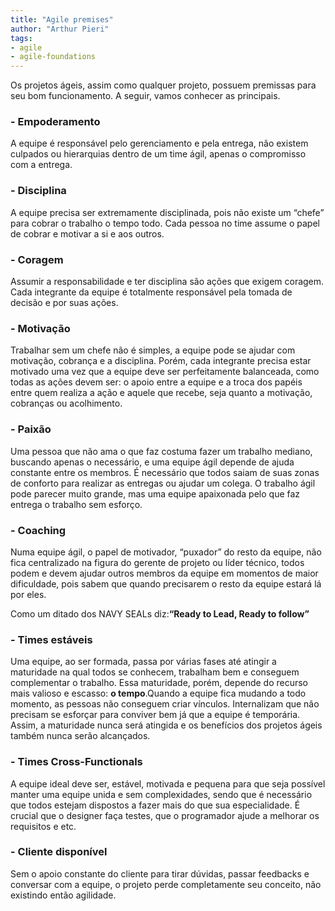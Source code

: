 ```yaml
---
title: "Agile premises"
author: "Arthur Pieri"
tags: 
- agile
- agile-foundations
---
```

Os projetos ágeis, assim como qualquer projeto, possuem premissas para seu bom funcionamento. A seguir, vamos conhecer as principais.

### - Empoderamento

A equipe é responsável pelo gerenciamento e pela entrega, não existem culpados ou hierarquias dentro de um time ágil, apenas o compromisso com a entrega.

### - Disciplina

A equipe precisa ser extremamente disciplinada, pois não existe um “chefe” para cobrar o trabalho o tempo todo. Cada pessoa no time assume o papel de cobrar e motivar a si e aos outros.

### - Coragem

Assumir a responsabilidade e ter disciplina são ações que exigem coragem. Cada integrante da equipe é totalmente responsável pela tomada de decisão e por suas ações.

### - Motivação

Trabalhar sem um chefe não é simples, a equipe pode se ajudar com motivação, cobrança e a disciplina. Porém, cada integrante precisa estar motivado uma vez que a equipe deve ser perfeitamente balanceada, como todas as ações devem ser: o apoio entre a equipe e a troca dos papéis entre quem realiza a ação e aquele que recebe, seja quanto a motivação, cobranças ou acolhimento.

### - Paixão

Uma pessoa que não ama o que faz costuma fazer um trabalho mediano, buscando apenas o necessário, e uma equipe ágil depende de ajuda constante entre os membros. É necessário que todos saiam de suas zonas de conforto para realizar as entregas ou ajudar um colega. O trabalho ágil pode parecer muito grande, mas uma equipe apaixonada pelo que faz entrega o trabalho sem esforço.

### - Coaching

Numa equipe ágil, o papel de motivador, “puxador” do resto da equipe, não fica centralizado na figura do gerente de projeto ou líder técnico, todos podem e devem ajudar outros membros da equipe em momentos de maior dificuldade, pois sabem que quando precisarem o resto da equipe estará lá por eles.

Como um ditado dos NAVY SEALs diz:**“Ready to Lead, Ready to follow”**

### - Times estáveis

Uma equipe, ao ser formada, passa por várias fases até atingir a maturidade na qual todos se conhecem, trabalham bem e conseguem complementar o trabalho. Essa maturidade, porém, depende do recurso mais valioso e escasso: **o tempo**.Quando a equipe fica mudando a todo momento, as pessoas não conseguem criar vínculos. Internalizam que não precisam se esforçar para conviver bem já que a equipe é temporária. Assim, a maturidade nunca será atingida e os benefícios dos projetos ágeis também nunca serão alcançados.

### - Times Cross-Functionals

A equipe ideal deve ser, estável, motivada e pequena para que seja possível manter uma equipe unida e sem complexidades, sendo que é necessário que todos estejam dispostos a fazer mais do que sua especialidade. É crucial que o designer faça testes, que o programador ajude a melhorar os requisitos e etc.

### - Cliente disponível

Sem o apoio constante do cliente para tirar dúvidas, passar feedbacks e conversar com a equipe, o projeto perde completamente seu conceito, não existindo então agilidade.
